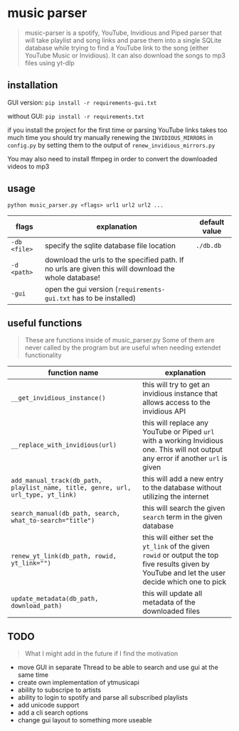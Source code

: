 # music parser
> music-parser is a spotify, YouTube, Invidious and Piped parser that will take playlist and song links and parse them into a single SQLite database while trying to find a YouTube link to the song (either YouTube Music or Invidious). It can also download the songs to mp3 files using yt-dlp


## installation
GUI version:
`pip install -r requirements-gui.txt`

without GUI:
`pip install -r requirements.txt`

if you install the project for the first time or parsing YouTube links takes too much time you should try manually renewing the `INVIDIOUS_MIRRORS` in `config.py` by setting them to the output of `renew_invidious_mirrors.py`

You may also need to install ffmpeg in order to convert the downloaded videos to mp3


## usage
`python music_parser.py <flags> url1 url2 url2 ...`

| flags | explanation | default value |
| -- | -- | -- |
| `-db <file>` | specify the sqlite database file location | `./db.db`
| `-d <path>` | download the urls to the specified path. If no urls are given this will download the whole database! | |
| `-gui` | open the gui version (`requirements-gui.txt` has to be installed) | |


## useful functions
> These are functions inside of music_parser.py Some of them are never called by the program but are useful when needing extendet functionality

| function name | explanation |
| -- | -- |
| `__get_invidious_instance()` | this will try to get an invidious instance that allows access to the invidious API
| `__replace_with_invidious(url)` | this will replace any YouTube or Piped `url` with a working Invidious one. This will not output any error if another `url` is given
| `add_manual_track(db_path, playlist_name, title, genre, url, url_type, yt_link)` | this will add a new entry to the database without utilizing the internet
| `search_manual(db_path, search, what_to-search="title")` | this will search the given `search` term in the given database
| `renew_yt_link(db_path, rowid, yt_link="")` | this will either set the `yt_link` of the given `rowid` or output the top five results given by YouTube and let the user decide which one to pick
| `update_metadata(db_path, download_path)` | this will update all metadata of the downloaded files 


## TODO
> What I might add in the future if I find the motivation

- move GUI in separate Thread to be able to search and use gui at the same time
- create own implementation of ytmusicapi
- ability to subscripe to artists
- ability to login to spotify and parse all subscribed playlists
- add unicode support
- add a cli search options
- change gui layout to something more useable
